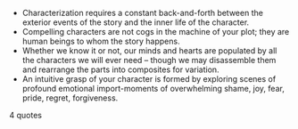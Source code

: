  - Characterization requires a constant back-and-forth between the exterior events of the story and the inner life of the character.
 - Compelling characters are not cogs in the machine of your plot; they are human beings to whom the story happens.
 - Whether we know it or not, our minds and hearts are populated by all the characters we will ever need – though we may disassemble them and rearrange the parts into composites for variation.
 - An intuitive grasp of your character is formed by exploring scenes of profound emotional import-moments of overwhelming shame, joy, fear, pride, regret, forgiveness.

4 quotes